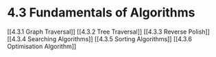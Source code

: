 # 4.3 Fundamentals of Algorithms 

[[4.3.1 Graph Traversal]]
[[4.3.2 Tree Traversal]]
[[4.3.3 Reverse Polish]]
[[4.3.4 Searching Algorithms]]
[[4.3.5 Sorting Algorithms]]
[[4.3.6 Optimisation Algorithm]]
